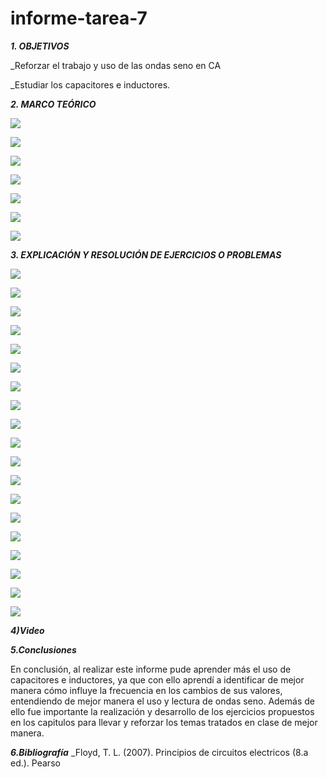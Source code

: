 # informe-tarea-7
***1. OBJETIVOS***

_Reforzar el trabajo y uso de las ondas seno en CA

_Estudiar los capacitores e inductores.

***2. MARCO TEÓRICO*** 

![](https://github.com/smvaca2/informe-tarea-7/blob/4cea640ee91ecad6c5766eb82b962a006d015819/1.PNG)

![](https://github.com/smvaca2/informe-tarea-7/blob/4cea640ee91ecad6c5766eb82b962a006d015819/2.PNG)

![](https://github.com/smvaca2/informe-tarea-7/blob/4cea640ee91ecad6c5766eb82b962a006d015819/3.PNG)

![](https://github.com/smvaca2/informe-tarea-7/blob/4cea640ee91ecad6c5766eb82b962a006d015819/4.PNG)

![](https://github.com/smvaca2/informe-tarea-7/blob/4cea640ee91ecad6c5766eb82b962a006d015819/5.PNG)

![](https://github.com/smvaca2/informe-tarea-7/blob/4cea640ee91ecad6c5766eb82b962a006d015819/6.PNG)

![](https://github.com/smvaca2/informe-tarea-7/blob/4cea640ee91ecad6c5766eb82b962a006d015819/1.PNG)

***3. EXPLICACIÓN Y RESOLUCIÓN DE EJERCICIOS O PROBLEMAS***

![](https://github.com/smvaca2/informe-tarea-7/blob/2b9fbc2ba6403e5a138fc824e089306b6e5cd996/e1.PNG)

![](https://github.com/smvaca2/informe-tarea-7/blob/2b9fbc2ba6403e5a138fc824e089306b6e5cd996/e2.PNG)

![](https://github.com/smvaca2/informe-tarea-7/blob/2b9fbc2ba6403e5a138fc824e089306b6e5cd996/e3.PNG)

![](https://github.com/smvaca2/informe-tarea-7/blob/2b9fbc2ba6403e5a138fc824e089306b6e5cd996/e4.PNG)

![](https://github.com/smvaca2/informe-tarea-7/blob/2b9fbc2ba6403e5a138fc824e089306b6e5cd996/e5.PNG)

![](https://github.com/smvaca2/informe-tarea-7/blob/2b9fbc2ba6403e5a138fc824e089306b6e5cd996/e6.PNG)

![](https://github.com/smvaca2/informe-tarea-7/blob/2b9fbc2ba6403e5a138fc824e089306b6e5cd996/e7.PNG)

![](https://github.com/smvaca2/informe-tarea-7/blob/2b9fbc2ba6403e5a138fc824e089306b6e5cd996/e8.PNG)

![](https://github.com/smvaca2/informe-tarea-7/blob/2b9fbc2ba6403e5a138fc824e089306b6e5cd996/e9.PNG)

![](https://github.com/smvaca2/informe-tarea-7/blob/fabef336729a2626902b39e5fc93b52c2aafaddb/e10.PNG)

![](https://github.com/smvaca2/informe-tarea-7/blob/fabef336729a2626902b39e5fc93b52c2aafaddb/e11.PNG)

![](https://github.com/smvaca2/informe-tarea-7/blob/fabef336729a2626902b39e5fc93b52c2aafaddb/e12.PNG)

![](https://github.com/smvaca2/informe-tarea-7/blob/fabef336729a2626902b39e5fc93b52c2aafaddb/e13.PNG)

![](https://github.com/smvaca2/informe-tarea-7/blob/fabef336729a2626902b39e5fc93b52c2aafaddb/e14.PNG)

![](https://github.com/smvaca2/informe-tarea-7/blob/fabef336729a2626902b39e5fc93b52c2aafaddb/e15.PNG)

![](https://github.com/smvaca2/informe-tarea-7/blob/fabef336729a2626902b39e5fc93b52c2aafaddb/e16.PNG)

![](https://github.com/smvaca2/informe-tarea-7/blob/fabef336729a2626902b39e5fc93b52c2aafaddb/e17.PNG)

![](https://github.com/smvaca2/informe-tarea-7/blob/fabef336729a2626902b39e5fc93b52c2aafaddb/e18.PNG)

![](https://github.com/smvaca2/informe-tarea-7/blob/fabef336729a2626902b39e5fc93b52c2aafaddb/e19.PNG)

***4)Video***


***5.Conclusiones***

En conclusión, al realizar este informe pude aprender más el uso de capacitores e inductores, ya que con ello aprendí a identificar de mejor manera cómo influye la frecuencia en los cambios de sus valores, entendiendo de mejor manera el uso y lectura de ondas seno. Además de ello fue importante la realización y desarrollo de los ejercicios propuestos en los capitulos para llevar y reforzar los temas tratados en clase de mejor manera.

***6.Bibliografía***
_Floyd, T. L. (2007). Principios de circuitos electricos (8.a ed.). Pearso
